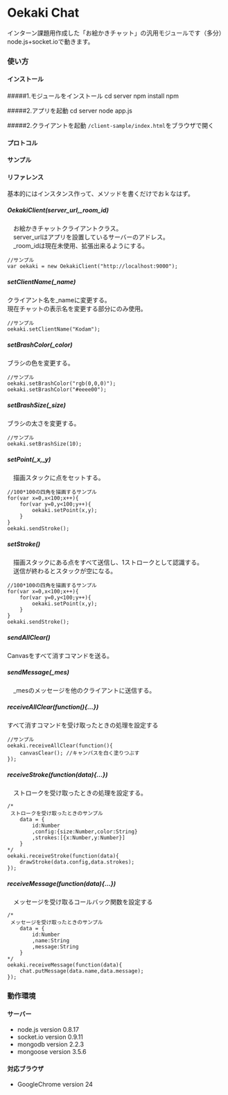 # Oekaki Chat

インターン課題用作成した「お絵かきチャット」の汎用モジュールです（多分）　node.js+socket.ioで動きます。


### 使い方
#### インストール
#####1.モジュールをインストール
	cd server
	npm install
	npm

#####2.アプリを起動
	cd server
	node app.js

#####2.クライアントを起動
`/client-sample/index.html`をブラウザで開く

#### プロトコル
#### サンプル

#### リファレンス
基本的にはインスタンス作って、メソッドを書くだけでおｋなはず。
##### OekakiClient(server_url,_room_id)
　お絵かきチャットクライアントクラス。  
　server_urlはアプリを設置しているサーバーのアドレス。  
　_room_idは現在未使用、拡張出来るようにする。

	//サンプル
	var oekaki = new OekakiClient("http://localhost:9000");

##### setClientName(_name)
  クライアント名を_nameに変更する。  
  現在チャットの表示名を変更する部分にのみ使用。

	//サンプル
	oekaki.setClientName("Kodam");

##### setBrashColor(_color)
  ブラシの色を変更する。  
  
  	//サンプル
	oekaki.setBrashColor("rgb(0,0,0)");
	oekaki.setBrashColor("#eeee00");
	
##### setBrashSize(_size)
  ブラシの太さを変更する。  
  
  	//サンプル
	oekaki.setBrashSize(10);
	
	
##### setPoint(_x,_y)
　描画スタックに点をセットする。  

	//100*100の四角を描画するサンプル
	for(var x=0,x<100;x++){
		for(var y=0,y<100;y++){
			oekaki.setPoint(x,y);
		}
	}
	oekaki.sendStroke();

##### setStroke()
　描画スタックにある点をすべて送信し、1ストロークとして認識する。  
　送信が終わるとスタックが空になる。
  
	//100*100の四角を描画するサンプル
	for(var x=0,x<100;x++){
		for(var y=0,y<100;y++){
			oekaki.setPoint(x,y);
		}
	}
	oekaki.sendStroke();

##### sendAllClear()
  Canvasをすべて消すコマンドを送る。

##### sendMessage(_mes)
　_mesのメッセージを他のクライアントに送信する。 

##### receiveAllClear(function(){…})
  すべて消すコマンドを受け取ったときの処理を設定する
  
	//サンプル
	oekaki.receiveAllClear(function(){
		canvasClear(); //キャンバスを白く塗りつぶす
	});
	
##### receiveStroke(function(data){...})
　ストロークを受け取ったときの処理を設定する。

	/*
	 ストロークを受け取ったときのサンプル
		data = {
			id:Number
			,config:{size:Number,color:String}
			,strokes:[{x:Number,y:Number}]
		}
	*/
	oekaki.receiveStroke(function(data){
		drawStroke(data.config,data.strokes);
	});
	
##### receiveMessage(function(data){…})
　メッセージを受け取るコールバック関数を設定する

	/*
	 メッセージを受け取ったときのサンプル
		data = {
			id:Number
			,name:String
			,message:String
		}
	*/
	oekaki.receiveMessage(function(data){
		chat.putMessage(data.name,data.message);
	});

  
### 動作環境
#### サーバー
+ node.js version 0.8.17
+ socket.io version 0.9.11
+ mongodb version 2.2.3
+ mongoose version 3.5.6

#### 対応ブラウザ
+ GoogleChrome version 24


